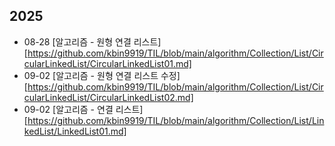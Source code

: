 ## 2025

* 08-28 [알고리즘 - 원형 연결 리스트][https://github.com/kbin9919/TIL/blob/main/algorithm/Collection/List/CircularLinkedList/CircularLinkedList01.md]
* 09-02 [알고리즘 - 원형 연결 리스트 수정][https://github.com/kbin9919/TIL/blob/main/algorithm/Collection/List/CircularLinkedList/CircularLinkedList02.md]
* 09-02 [알고리즘 - 연결 리스트][https://github.com/kbin9919/TIL/blob/main/algorithm/Collection/List/LinkedList/LinkedList01.md]

